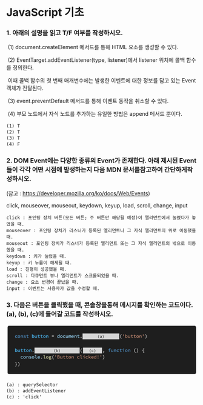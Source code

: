 # JavaScript 기초

### 1. 아래의 설명을 읽고 T/F 여부를 작성하시오.

​	(1) document.createElement 메서드를 통해 HTML 요소를 생성할 수 있다.

​	(2) EventTarget.addEventListener(type, listener)에서 listener 위치에 콜백 함수를 정의한다. 

​		이때 콜백 함수의 첫 번째 매개변수에는 발생한 이벤트에 대한 정보를 담고 있는 Event 객체가 전달된다. 

​	(3) event.preventDefault 메서드를 통해 이벤트 동작을 취소할 수 있다. 

​	(4) 부모 노드에서 자식 노드를 추가하는 유일한 방법은 append 메서드 뿐이다. 

```
(1) T
(2) T
(3) T
(4) F
```





### 2. DOM Event에는 다양한 종류의 Event가 존재한다. 아래 제시된 Event들이 각각 어떤 시점에 발생하는지 다음 MDN 문서를참고하여 간단하게작성하시오. 

(참고 : https://developer.mozilla.org/ko/docs/Web/Events)

click, mouseover, mouseout, keydown, keyup, load, scroll, change, input

```
click : 포인팅 장치 버튼(모든 버튼; 주 버튼만 해당될 예정)이 엘리먼트에서 눌렸다가 놓였을 때.
mouseover : 포인팅 장치가 리스너가 등록된 엘리먼트나 그 자식 엘리먼트의 위로 이동했을 때.
mouseout : 포인팅 장치가 리스너가 등록된 엘리먼트 또는 그 자식 엘리먼트의 밖으로 이동했을 때.
keydown : 키가 눌렸을 때.
keyup : 키 누름이 해제될 때.
load : 진행이 성공했을 때.
scroll : 다큐먼트 뷰나 엘리먼트가 스크롤되었을 때.
change : 요소 변경이 끝났을 때.
input : 이벤트는 사용자가 값을 수정할 때.
```



### 3. 다음은 버튼을 클릭했을 때, 콘솔창을통해 메시지를 확인하는 코드이다. (a), (b), (c)에 들어갈 코드를 작성하시오. 

![image-20211027165546839](homework.assets/image-20211027165546839.png)

```
(a) : querySelector
(b) : addEventListener
(c) : 'click'
```

